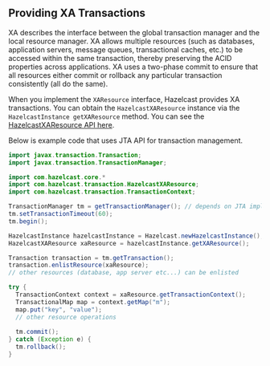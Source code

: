  

## Providing XA Transactions

XA describes the interface between the global transaction manager and the local resource manager. XA allows multiple resources (such as databases, application servers, message queues, transactional caches, etc.) to be accessed within the same transaction, thereby preserving the ACID properties across applications. XA uses a two-phase commit to ensure that all resources either commit or rollback any particular transaction consistently (all do the same).

When you implement the `XAResource` interface, Hazelcast provides XA transactions. You can obtain the `HazelcastXAResource` instance via the `HazelcastInstance getXAResource` method. You can see the
[HazelcastXAResource API here](http://docs.hazelcast.org/docs/latest/javadoc/com/hazelcast/transaction/HazelcastXAResource.html).

Below is example code that uses JTA API for transaction management.
  
```java
import javax.transaction.Transaction;
import javax.transaction.TransactionManager;

import com.hazelcast.core.*
import com.hazelcast.transaction.HazelcastXAResource;
import com.hazelcast.transaction.TransactionContext;

TransactionManager tm = getTransactionManager(); // depends on JTA implementation
tm.setTransactionTimeout(60);
tm.begin();

HazelcastInstance hazelcastInstance = Hazelcast.newHazelcastInstance();
HazelcastXAResource xaResource = hazelcastInstance.getXAResource();

Transaction transaction = tm.getTransaction();
transaction.enlistResource(xaResource);
// other resources (database, app server etc...) can be enlisted

try {
  TransactionContext context = xaResource.getTransactionContext();
  TransactionalMap map = context.getMap("m");
  map.put("key", "value");
  // other resource operations
  
  tm.commit();
} catch (Exception e) {
  tm.rollback();
}
```
